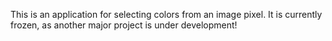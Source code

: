 This is an application for selecting colors from an image pixel. It is currently frozen, as another major project is under development!
